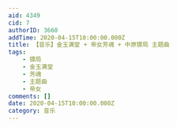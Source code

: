 ```yaml
---
aid: 4349
cid: 7
authorID: 3660
addTime: 2020-04-15T10:00:00.000Z
title: 【音乐】金玉满堂 + 帝女芳魂 + 中原镖局 主题曲
tags:
    - 镖局
    - 金玉满堂
    - 芳魂
    - 主题曲
    - 帝女
comments: []
date: 2020-04-15T10:00:00.000Z
category: 音乐
---
```



